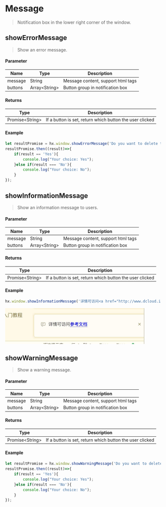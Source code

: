 # Message

> Notification box in the lower right corner of the window.

## showErrorMessage

> Show an error message.

#### Parameter

|Name	|Type			|Description					|
|--			|--					|--						|
|message	|String				|Message content, support html tags	|
|buttons	|Array&lt;String&gt;|Button group in notification box		|

#### Returns

|Type				|Description									|
|--						|--										|
|Promise&lt;String&gt;	|If a button is set, return which button the user clicked	|

#### Example
``` javascript
let resultPromise = hx.window.showErrorMessage('Do you want to delete the file?',['Yes','No']);
resultPromise.then((result)=>{
    if(result == 'Yes'){
        console.log("Your choice: Yes");
    }else if(result === 'No'){
        console.log("Your choice: No");
    }
});
```

## showInformationMessage

> Show an information message to users.

#### Parameter

|Name	|Type			|Description					|
|--			|--					|--						|
|message	|String				|Message content, support html tags	|
|buttons	|Array&lt;String&gt;|Button group in notification box		|

#### Returns
|Type				|Description									|
|--						|--										|
|Promise&lt;String&gt;	|If a button is set, return which button the user clicked	|

#### Example
``` javascript
hx.window.showInformationMessage('详情可访问<a href="http://www.dcloud.io">参考文档</a>');
```

<img src="/static/snapshots/Plug-in-development/info.jpg" style="zoom:50%" />

## showWarningMessage

> Show a warning message.

#### Parameter

|Name	|Type			|Description					|
|--			|--					|--						|
|message	|String				|Message content, support html tags	|
|buttons	|Array&lt;String&gt;|Button group in notification box		|

#### Returns
|Type				|Description									|
|--						|--										|
|Promise&lt;String&gt;	|If a button is set, return which button the user clicked	|

#### Example
``` javascript
let resultPromise = hx.window.showWarningMessage('Do you want to delete the file?',['Yes','No']);
resultPromise.then((result)=>{
    if(result == 'Yes'){
        console.log("Your choice: Yes");
    }else if(result === 'No'){
        console.log("Your choice: No");
    }
});
```
